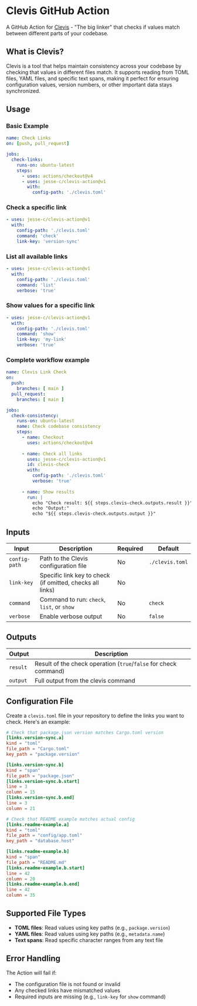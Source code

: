 # Clevis GitHub Action

A GitHub Action for [Clevis](https://github.com/jesse-c/clevis) - "The big linker" that checks if values match between different parts of your codebase.

## What is Clevis?

Clevis is a tool that helps maintain consistency across your codebase by checking that values in different files match. It supports reading from TOML files, YAML files, and specific text spans, making it perfect for ensuring configuration values, version numbers, or other important data stays synchronized.

## Usage

### Basic Example

```yaml
name: Check Links
on: [push, pull_request]

jobs:
  check-links:
    runs-on: ubuntu-latest
    steps:
      - uses: actions/checkout@v4
      - uses: jesse-c/clevis-action@v1
        with:
          config-path: './clevis.toml'
```

### Check a specific link

```yaml
- uses: jesse-c/clevis-action@v1
  with:
    config-path: './clevis.toml'
    command: 'check'
    link-key: 'version-sync'
```

### List all available links

```yaml
- uses: jesse-c/clevis-action@v1
  with:
    config-path: './clevis.toml'
    command: 'list'
    verbose: 'true'
```

### Show values for a specific link

```yaml
- uses: jesse-c/clevis-action@v1
  with:
    config-path: './clevis.toml'
    command: 'show'
    link-key: 'my-link'
    verbose: 'true'
```

### Complete workflow example

```yaml
name: Clevis Link Check
on:
  push:
    branches: [ main ]
  pull_request:
    branches: [ main ]

jobs:
  check-consistency:
    runs-on: ubuntu-latest
    name: Check codebase consistency
    steps:
      - name: Checkout
        uses: actions/checkout@v4
      
      - name: Check all links
        uses: jesse-c/clevis-action@v1
        id: clevis-check
        with:
          config-path: './clevis.toml'
          verbose: 'true'
      
      - name: Show results
        run: |
          echo "Check result: ${{ steps.clevis-check.outputs.result }}"
          echo "Output:"
          echo "${{ steps.clevis-check.outputs.output }}"
```

## Inputs

| Input | Description | Required | Default |
|-------|-------------|----------|---------|
| `config-path` | Path to the Clevis configuration file | No | `./clevis.toml` |
| `link-key` | Specific link key to check (if omitted, checks all links) | No | |
| `command` | Command to run: `check`, `list`, or `show` | No | `check` |
| `verbose` | Enable verbose output | No | `false` |

## Outputs

| Output | Description |
|--------|-------------|
| `result` | Result of the check operation (`true`/`false` for check command) |
| `output` | Full output from the clevis command |

## Configuration File

Create a `clevis.toml` file in your repository to define the links you want to check. Here's an example:

```toml
# Check that package.json version matches Cargo.toml version
[links.version-sync.a]
kind = "toml"
file_path = "Cargo.toml"
key_path = "package.version"

[links.version-sync.b]
kind = "span"
file_path = "package.json"
[links.version-sync.b.start]
line = 3
column = 15
[links.version-sync.b.end]
line = 3
column = 21

# Check that README example matches actual config
[links.readme-example.a]
kind = "toml"
file_path = "config/app.toml"
key_path = "database.host"

[links.readme-example.b]
kind = "span"
file_path = "README.md"
[links.readme-example.b.start]
line = 42
column = 20
[links.readme-example.b.end]
line = 42
column = 35
```

## Supported File Types

- **TOML files**: Read values using key paths (e.g., `package.version`)
- **YAML files**: Read values using key paths (e.g., `metadata.name`)
- **Text spans**: Read specific character ranges from any text file

## Error Handling

The Action will fail if:
- The configuration file is not found or invalid
- Any checked links have mismatched values
- Required inputs are missing (e.g., `link-key` for `show` command)
